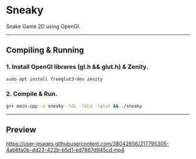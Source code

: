 # Sneaky
Snake Game 2D using OpenGl.

---

## Compiling & Running
### 1. Install OpenGl librares (gl.h && glut.h) & Zenity.
  ```bash
  sudo apt install freeglut3-dev zenity
  ```
### 2. Compile & Run.
  ```bash
  g++ main.cpp -o sneaky -lGL -lGLU -lglut && ./sneaky
  ```
---
## Preview
https://user-images.githubusercontent.com/38042656/217795305-4ab6fa0b-dd23-422b-b5d1-ed7867d945cd.mp4

